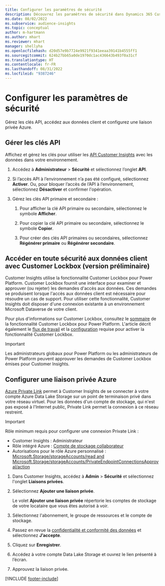 ```yaml
---
title: Configurer les paramètres de sécurité
description: Découvrez les paramètres de sécurité dans Dynamics 365 Customer Insights.
ms.date: 08/02/2022
ms.subservice: audience-insights
ms.topic: conceptual
author: m-hartmann
ms.author: mhart
ms.reviewer: mhart
manager: shellyha
ms.openlocfilehash: d20d57e9b7724e9921f9341eeaa39141b4555ff1
ms.sourcegitcommit: 624b27bb65a0de1970dc1ac436643b493f0a31cf
ms.translationtype: HT
ms.contentlocale: fr-FR
ms.lasthandoff: 08/31/2022
ms.locfileid: "9387246"
---
```

# <a name="configure-security-settings"></a>Configurer les paramètres de sécurité

Gérez les clés API, accédez aux données client et configurez une liaison privée Azure.

## <a name="manage-api-keys"></a>Gérer les clés API

Affichez et gérez les clés pour utiliser les [API Customer Insights](apis.md) avec les données dans votre environnement.

1. Accédez à **Administrateur** > **Sécurité** et sélectionnez l’onglet **API**.

1. Si l’accès API à l’environnement n’a pas été configuré, sélectionnez **Activer**. Ou, pour bloquer l’accès de l’API à l’environnement, sélectionnez **Désactiver** et confirmer l'opération.

1. Gérez les clés API primaire et secondaire :

   1. Pour afficher la clé API primaire ou secondaire, sélectionnez le symbole **Afficher**.

   1. Pour copier la clé API primaire ou secondaire, sélectionnez le symbole **Copier**.

   1. Pour créer des clés API primaires ou secondaires, sélectionnez **Régénérer primaire** ou **Régénérer secondaire**.

## <a name="securely-access-customer-data-with-customer-lockbox-preview"></a>Accéder en toute sécurité aux données client avec Customer Lockbox (version préliminaire)

Customer Insights utilise la fonctionnalité Customer Lockbox pour Power Platform. Customer Lockbox fournit une interface pour examiner et approuver (ou rejeter) les demandes d'accès aux données. Ces demandes se produisent lorsque l'accès aux données client est nécessaire pour résoudre un cas de support. Pour utiliser cette fonctionnalité, Customer Insights doit disposer d'une connexion existante à un environnement Microsoft Dataverse de votre client.

Pour plus d'informations sur Customer Lockbox, consultez le [sommaire](/power-platform/admin/about-lockbox#summary) de la fonctionnalité Customer Lockbox pour Power Platform. L'article décrit également le [flux de travail](/power-platform/admin/about-lockbox#workflow) et la [configuration](/power-platform/admin/about-lockbox#enable-the-lockbox-policy) requise pour activer la fonctionnalité Customer Lockbox.

> [!IMPORTANT]
> Les administrateurs globaux pour Power Platform ou les administrateurs de Power Platform peuvent approuver les demandes de Customer Lockbox émises pour Customer Insights.

## <a name="set-up-an-azure-private-link"></a>Configurer une liaison privée Azure

[Azure Private Link](/azure/private-link/private-link-overview) permet à Customer Insights de se connecter à votre compte Azure Data Lake Storage sur un point de terminaison privé dans votre réseau virtuel. Pour les données d'un compte de stockage, qui n'est pas exposé à l'Internet public, Private Link permet la connexion à ce réseau restreint.

> [!IMPORTANT]
> Rôle minimum requis pour configurer une connexion Private Link :
>
> - Customer Insights : Administrateur
> - Rôle intégré Azure : [Compte de stockage collaborateur](/azure/role-based-access-control/built-in-roles#storage-account-contributor)
> - Autorisations pour le rôle Azure personnalisé : [Microsoft.Storage/storageAccounts/read and Microsoft.Storage/storageAccounts/PrivateEndpointConnectionsApproval/action](/azure/role-based-access-control/resource-provider-operations#microsoftstorage)

1. Dans Customer Insights, accédez à **Admin** > **Sécurité** et sélectionnez l'onglet **Liaisons privées**.

1. Sélectionnez **Ajouter une liaison privée**.

   Le volet **Ajouter une liaison privée** répertorie les comptes de stockage de votre locataire que vous êtes autorisé à voir.

1. Sélectionnez l'abonnement, le groupe de ressources et le compte de stockage.

1. Passez en revue la [confidentialité et conformité des données](connections.md#data-privacy-and-compliance) et sélectionnez **J’accepte**.

1. Cliquez sur **Enregistrer**.

1. Accédez à votre compte Data Lake Storage et ouvrez le lien présenté à l’écran.

1. Approuvez la liaison privée.


[!INCLUDE [footer-include](includes/footer-banner.md)]
